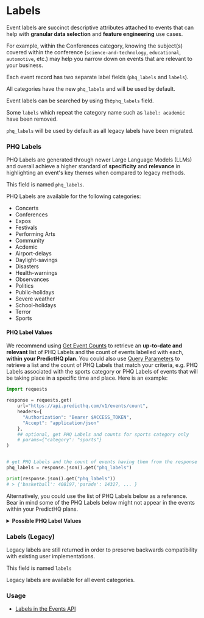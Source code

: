 # Labels

Event labels are succinct descriptive attributes attached to events that can help with **granular data selection** and **feature engineering** use cases.&#x20;

For example, within the Conferences category, knowing the subject(s) covered within the conference (`science-and-technology`, `educational`, `automotive`, etc.) may help you narrow down on events that are relevant to your business.&#x20;

Each event record has two separate label fields (`phq_labels` and `labels`).

All categories have the new `phq_labels` and will be used by default.&#x20;

Event labels can be searched by using the`phq_labels` field.&#x20;

Some `labels` which repeat the category name such as `label: academic` have been removed.

`phq_labels` will be used by default as all legacy labels have been migrated.

### PHQ Labels

PHQ Labels are generated through newer Large Language Models (LLMs) and overall achieve a higher standard of **specificity** and **relevance** in highlighting an event's key themes when compared to legacy methods.

This field is named `phq_labels`.

PHQ Labels are available for the following categories:

* Concerts
* Conferences
* Expos
* Festivals
* Performing Arts
* Community
* Acdemic&#x20;
* Airport-delays
* Daylight-savings
* Disasters
* Health-warnings
* Observances
* Politics
* Public-holidays
* Severe weather
* School-holidays&#x20;
* Terror
* Sports

#### PHQ Label Values

We recommend using [Get Event Counts](../../api/events/get-event-counts.md) to retrieve an **up-to-date and relevant** list of PHQ Labels and the count of events labelled with each, **within your PredictHQ plan**. You could also use [Query Parameters](../../api/events/search-events.md#query-parameters) to retrieve a list and the count of PHQ Labels that match your criteria, e.g. PHQ Labels associated with the sports category or PHQ Labels of events that will be taking place in a specific time and place. Here is an example:

```python
import requests

response = requests.get(
    url="https://api.predicthq.com/v1/events/count",
    headers={
      "Authorization": "Bearer $ACCESS_TOKEN",
      "Accept": "application/json"
    },
    ## optional, get PHQ Labels and counts for sports category only
    # params={"category": "sports"}
)


# get PHQ Labels and the count of events having them from the response
phq_labels = response.json().get("phq_labels")

print(response.json().get("phq_labels"))
# > {'basketball': 408197,'parade': 14327, ... }


```

Alternatively, you could use the list of PHQ Labels below as a reference. Bear in mind some of the PHQ Labels below might not appear in the events within your PredictHQ plans.

<details>

<summary><strong>Possible PHQ Label Values</strong></summary>

* academic-session
* agriculture-forestry-and-fisheries
* air-quality
* airport
* alcohol
* american-football
* animal
* arson
* art-and-cultural
* ashfall
* assassination
* attack
* attraction
* australian-football
* auto-racing
* automotive
* autumn-holiday
* avalanche
* badminton
* baseball
* basketball
* beauty-and-fashion
* bicycle
* biological-hazard
* blizzard
* bombing
* boxing
* campus
* celebration
* charity
* chemical
* chemical-accident
* christmas-holiday
* circus
* civil
* climate-change
* closed-doors
* club
* coastal-event
* cold-wave
* comedy-club
* community
* community-event
* concert
* conference
* construction-and-infrastructure
* consumer-goods
* corporate
* country
* course
* cricket
* cultural
* cultural-performance
* cyclone
* design-and-furnishing
* digital
* dinner-theatre
* disaster-warning
* drought
* dust
* earthquake
* easter-holiday
* education
* education-and-careers
* educational
* election
* electronic
* entertainment
* epidemic
* epidemic-hazard
* esports
* estimated
* exam
* execution
* explosion
* expo
* extreme-weather
* f1
* family
* family-activities
* family-fun
* family-theatre
* fashion
* festival
* festivals-and-outdoor-activities
* fighting
* financial-services
* fire
* flood
* fog
* food
* food-and-beverage
* football
* fundraiser
* gaming
* general-theatre
* golf
* graduation
* gymnastics
* hail
* hazardous-surf
* hazmat
* health
* heat-wave
* hijacking
* hip-hop-and-rnb-and-soul
* hockey
* holiday
* holiday-christian
* holiday-hebrew
* holiday-hindu
* holiday-local
* holiday-local-common
* holiday-muslim
* holiday-national
* holiday-observed
* holiday-orthodox
* holiday-religious
* horse-racing
* hospitality-and-travel
* hostage-crisis
* hurricane
* hybrid-session
* ice-hockey
* in-person-session
* indycar
* ironman
* jazz-and-classical
* landslide
* legal-and-property-services
* lifestyle
* literature-film-and-theater
* lockdown
* logistics-and-transportation
* lpga
* management-and-consulting
* manufacturing-and-petroleum-products
* marathon
* marine
* market
* mass-shooting
* medical
* mining-drilling-and-metalwork
* minor-league
* mlb
* mls
* mma
* monster-truck
* motocross
* motogp
* movie
* music
* music-and-dance
* nascar
* nature-and-outdoor-activities
* nba
* nba-gleague
* ncaa
* nfl
* nhl
* nightlife
* observance
* observance-local
* observance-season
* observance-united-nations
* observance-worldwide
* olympic
* online-session
* other
* outdoor
* outdoor-sports
* parade
* parliament
* performing-arts
* pga
* politics
* pop
* president
* rain
* rallies
* referendum
* religion
* religion-and-spirituality
* research-development
* rock
* rodeo
* rugby
* running
* sales
* sand
* school
* science-and-technology
* shooting
* skating
* snow
* soccer
* social
* sport
* sports-and-gaming
* spring-holiday
* stabbing
* storm
* storm-surge
* summer-holiday
* suspected-attack
* suspected-bombing
* table-tennis
* technology
* tennis
* textile
* thanksgiving-holiday
* thunderstorm
* tornado
* tourism
* training
* transportation
* travel
* triathlon
* tropical-storm
* tsunami
* typhoon
* vehicle-accident
* visual-art
* volcano
* volleyball
* weather-warning
* wellness
* wildfire
* wind
* winter-holiday
* wnba
* wrestling
* wwe
* youth-sport

</details>

### Labels (Legacy)

Legacy labels are still returned in order to preserve backwards compatibility with existing user implementations.

This field is named `labels`

Legacy labels are available for all event categories.



### Usage

* [Labels in the Events API](../../api/events/search-events.md#query-parameters)
